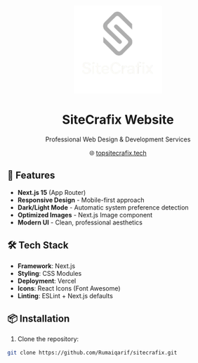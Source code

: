 <div align="center">
  <img src="public/images/logo-dark.png" alt="SiteCrafix Logo" width="200">
  <h1>SiteCrafix Website</h1>
  <p>Professional Web Design & Development Services</p>
  <p>🌐 <a href="https://topsitecrafix.tech" target="_blank">topsitecrafix.tech</a></p>
</div>

## 🚀 Features

- **Next.js 15** (App Router)
- **Responsive Design** - Mobile-first approach
- **Dark/Light Mode** - Automatic system preference detection
- **Optimized Images** - Next.js Image component
- **Modern UI** - Clean, professional aesthetics

## 🛠️ Tech Stack

- **Framework**: Next.js
- **Styling**: CSS Modules
- **Deployment**: Vercel
- **Icons**: React Icons (Font Awesome)
- **Linting**: ESLint + Next.js defaults

## 📦 Installation

1. Clone the repository:
```bash
git clone https://github.com/Rumaiqarif/sitecrafix.git
